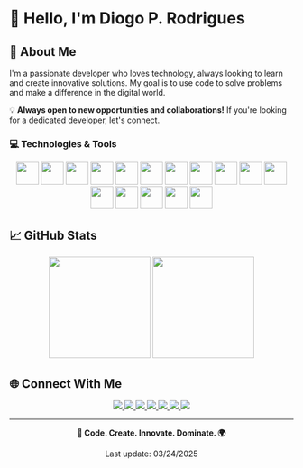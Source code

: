 # 👋 Hello, I'm Diogo P. Rodrigues

## 🚀 About Me

I'm a passionate developer who loves technology, always looking to learn and create innovative solutions. My goal is to use code to solve problems and make a difference in the digital world.

💡 **Always open to new opportunities and collaborations!** If you're looking for a dedicated developer, let's connect.

### 💻 Technologies & Tools

<div align="center">
  <a href="https://developer.mozilla.org/en-US/docs/Web/HTML"><img src="https://skillicons.dev/icons?i=html" height="40" /></a>
  <a href="https://developer.mozilla.org/en-US/docs/Web/CSS"><img src="https://skillicons.dev/icons?i=css" height="40" /></a>
  <a href="https://developer.mozilla.org/en-US/docs/Web/JavaScript"><img src="https://skillicons.dev/icons?i=js" height="40" /></a>
  <a href="https://nodejs.org/"><img src="https://skillicons.dev/icons?i=nodejs" height="40" /></a>
  <a href="https://learn.microsoft.com/en-us/dotnet/csharp/"><img src="https://skillicons.dev/icons?i=cs" height="40" /></a>
  <a href="https://www.python.org/"><img src="https://skillicons.dev/icons?i=python" height="40" /></a>
  <a href="https://www.cplusplus.com/"><img src="https://skillicons.dev/icons?i=cpp" height="40" /></a>
  <a href="https://geoserver.org/"><img src="https://avatars.githubusercontent.com/u/186522?s=200&v=4" height="40" /></a>
  <a href="https://leafletjs.com/"><img src="https://img.icons8.com/color/50/000000/leaf.png" height="40" /></a>
  <a href="https://ollama.com/"><img src="https://ollama.com/public/icon-64x64.png" height="40" /></a>
  <a href="https://www.postgresql.org/"><img src="https://skillicons.dev/icons?i=postgres" height="40" /></a>
  <a href="https://getbootstrap.com/"><img src="https://skillicons.dev/icons?i=bootstrap" height="40" /></a>
  <a href="https://www.linux.org/"><img src="https://skillicons.dev/icons?i=linux" height="40" /></a>
  <a href="https://www.nginx.com/"><img src="https://skillicons.dev/icons?i=nginx" height="40" /></a>
  <a href="https://qgis.org/"><img src="https://upload.wikimedia.org/wikipedia/commons/7/77/Qgis-icon-3.0.png" height="40" /></a>
  <a href="https://www.docker.com/"><img src="https://skillicons.dev/icons?i=docker" height="40" /></a>
</div>

## 📈 GitHub Stats

<div align="center">
  <img height="180em" src="https://github-readme-stats.vercel.app/api?username=diogod2r&show_icons=true&theme=dracula&include_all_commits=true&count_private=true"/>
  <img height="180em" src="https://github-readme-stats.vercel.app/api/top-langs/?username=diogod2r&layout=compact&langs_count=7&theme=dracula"/>
</div>

## 🌐 Connect With Me

<div align="center">
  <a href="https://linkedin.com/in/diogod2r" target="_blank">
    <img src="https://img.shields.io/badge/-LinkedIn-%230077B5?style=for-the-badge&logo=linkedin&logoColor=white">
  </a>
  <a href="https://instagram.com/diogod2r" target="_blank">
    <img src="https://img.shields.io/badge/-Instagram-%23E4405F?style=for-the-badge&logo=instagram&logoColor=white">
  </a>
  <a href="https://www.youtube.com/@diogod2r" target="_blank">
    <img src="https://img.shields.io/badge/-YouTube-%23FF0000?style=for-the-badge&logo=youtube&logoColor=white">
  </a>
  <a href="https://www.twitch.tv/diogod2r" target="_blank">
    <img src="https://img.shields.io/badge/-Twitch-%239146FF?style=for-the-badge&logo=twitch&logoColor=white">
  </a>
  <a href="https://kick.com/diogod2r" target="_blank">
    <img src="https://img.shields.io/badge/-Kick-%2320C20E?style=for-the-badge&logo=kick&logoColor=white">
  </a>
  <a href="https://d2rt.com" target="_blank">
    <img src="https://img.shields.io/badge/-Website-%23000000?style=for-the-badge&logo=google-chrome&logoColor=white">
  </a>
  <a href="mailto:diogo@d2rt.com">
    <img src="https://img.shields.io/badge/-Email-%23333?style=for-the-badge&logo=gmail&logoColor=white">
  </a>
</div>

---

<div align="center">
  <p><strong>🚀 Code. Create. Innovate. Dominate. 🌍</strong></p>
  <p>Last update: 03/24/2025</p>
</div>

